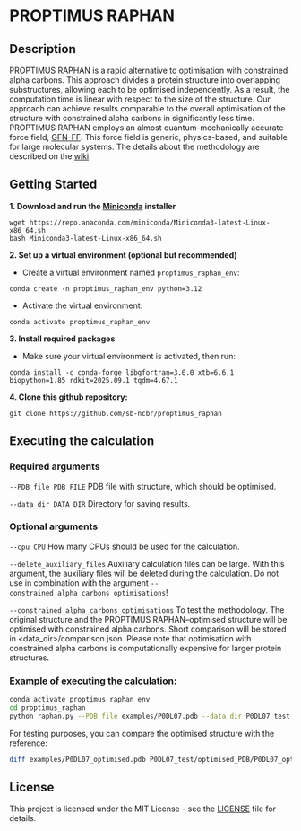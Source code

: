 # PROPTIMUS RAPHAN

## Description

PROPTIMUS RAPHAN is a rapid alternative to optimisation with constrained alpha carbons. This approach divides a protein structure into overlapping substructures, allowing each to be optimised independently. As a result, the computation time is linear with respect to the size of the structure. Our approach can achieve results comparable to the overall optimisation of the structure with constrained alpha carbons in significantly less time. PROPTIMUS RAPHAN employs an almost quantum-mechanically accurate force field, [GFN-FF](https://onlinelibrary.wiley.com/doi/10.1002/anie.202004239). This force field is generic, physics-based, and suitable for large molecular systems. The details about the methodology are described on the [wiki](https://github.com/sb-ncbr/proptimus_raphan/wiki).

## Getting Started

**1. Download and run the [Miniconda](https://www.anaconda.com/docs/getting-started/miniconda/main) installer**

```
wget https://repo.anaconda.com/miniconda/Miniconda3-latest-Linux-x86_64.sh
bash Miniconda3-latest-Linux-x86_64.sh
```

**2. Set up a virtual environment (optional but recommended)**

* Create a virtual environment named `proptimus_raphan_env`:

```
conda create -n proptimus_raphan_env python=3.12
```

* Activate the virtual environment:

```
conda activate proptimus_raphan_env
```

**3. Install required packages**

* Make sure your virtual environment is activated, then run:

```
conda install -c conda-forge libgfortran=3.0.0 xtb=6.6.1 biopython=1.85 rdkit=2025.09.1 tqdm=4.67.1
```

**4. Clone this github repository:**

```
git clone https://github.com/sb-ncbr/proptimus_raphan
```


## Executing the calculation

### Required arguments

`--PDB_file PDB_FILE`          PDB file with structure, which should be optimised.

`--data_dir DATA_DIR`          Directory for saving results.

### Optional arguments

`--cpu CPU`                                       How many CPUs should be used for the calculation.

`--delete_auxiliary_files`                        Auxiliary calculation files can be large. With this argument, the auxiliary files will be deleted during the calculation. Do not use in combination with the argument `--constrained_alpha_carbons_optimisations`!

`--constrained_alpha_carbons_optimisations`       To test the methodology. The original structure and the PROPTIMUS RAPHAN–optimised structure will be optimised with constrained alpha carbons. Short comparison will be stored in <data_dir>/comparison.json. Please note that optimisation with constrained alpha carbons is computationally expensive for larger protein structures.

### Example of executing the calculation:

```bash
conda activate proptimus_raphan_env
cd proptimus_raphan
python raphan.py --PDB_file examples/P0DL07.pdb --data_dir P0DL07_test
```
For testing purposes, you can compare the optimised structure with the reference:

```bash
diff examples/P0DL07_optimised.pdb P0DL07_test/optimised_PDB/P0DL07_optimised.pdb
```

## License

This project is licensed under the MIT License - see the [LICENSE](https://github.com/sb-ncbr/proptimus_raphan/blob/main/LICENSE) file for details.
